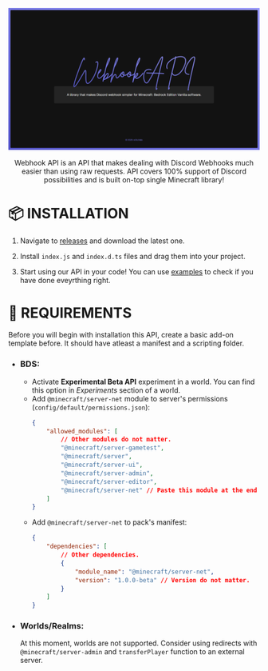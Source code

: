 ![banner](./.github/assets/banner.png)

<p align="center">
    Webhook API is an API that makes dealing with Discord Webhooks much easier than using raw requests. API covers 100% support of Discord possibilities and is built on-top single Minecraft library!
</p>

# 📦 INSTALLATION

1. Navigate to [releases](https://github.com/m0lc14kk/WebhookAPI/releases) and download the latest one.

2. Install `index.js` and `index.d.ts` files and drag them into your project.

3. Start using our API in your code! You can use [examples](https://github.com/m0lc14kk/WebhookAPI/tree/main/examples) to check if you have done eveyrthing right.

# 📌 REQUIREMENTS

Before you will begin with installation this API, create a basic add-on template before. It should have atleast a manifest and a scripting folder.

- ### BDS:
    - Activate **Experimental Beta API** experiment in a world. You can find this option in _Experiments_ section of a world.
    - Add `@minecraft/server-net` module to server's permissions (`config/default/permissions.json`):
        ```json
        {
            "allowed_modules": [
                // Other modules do not matter.
                "@minecraft/server-gametest",
                "@minecraft/server",
                "@minecraft/server-ui",
                "@minecraft/server-admin",
                "@minecraft/server-editor",
                "@minecraft/server-net" // Paste this module at the end of a file.
            ]
        }
        ```
    - Add `@minecraft/server-net` to pack's manifest:
        ```json
        {
            "dependencies": [
                // Other dependencies.
                {
                    "module_name": "@minecraft/server-net",
                    "version": "1.0.0-beta" // Version do not matter.
                }
            ]
        }
        ```

- ### Worlds/Realms:
    At this moment, worlds are not supported. Consider using redirects with `@minecraft/server-admin` and `transferPlayer` function to an external server.
